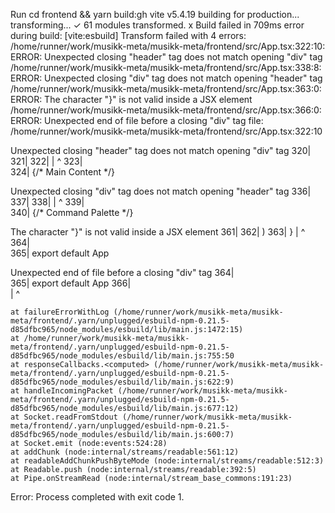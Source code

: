 Run cd frontend && yarn build:gh
vite v5.4.19 building for production...
transforming...
✓ 61 modules transformed.
x Build failed in 709ms
error during build:
[vite:esbuild] Transform failed with 4 errors:
/home/runner/work/musikk-meta/musikk-meta/frontend/src/App.tsx:322:10: ERROR: Unexpected closing "header" tag does not match opening "div" tag
/home/runner/work/musikk-meta/musikk-meta/frontend/src/App.tsx:338:8: ERROR: Unexpected closing "div" tag does not match opening "header" tag
/home/runner/work/musikk-meta/musikk-meta/frontend/src/App.tsx:363:0: ERROR: The character "}" is not valid inside a JSX element
/home/runner/work/musikk-meta/musikk-meta/frontend/src/App.tsx:366:0: ERROR: Unexpected end of file before a closing "div" tag
file: /home/runner/work/musikk-meta/musikk-meta/frontend/src/App.tsx:322:10

Unexpected closing "header" tag does not match opening "div" tag
320|              </Dialog>
321|            </div>
322|          </header>
   |            ^
323|  
324|          {/* Main Content */}

Unexpected closing "div" tag does not match opening "header" tag
336|            </ErrorBoundary>
337|          </main>
338|        </div>
   |          ^
339|  
340|        {/* Command Palette */}

The character "}" is not valid inside a JSX element
361|      </div>
362|    )
363|  }
   |  ^
364|  
365|  export default App

Unexpected end of file before a closing "div" tag
364|  
365|  export default App
366|  
   |  ^

    at failureErrorWithLog (/home/runner/work/musikk-meta/musikk-meta/frontend/.yarn/unplugged/esbuild-npm-0.21.5-d85dfbc965/node_modules/esbuild/lib/main.js:1472:15)
    at /home/runner/work/musikk-meta/musikk-meta/frontend/.yarn/unplugged/esbuild-npm-0.21.5-d85dfbc965/node_modules/esbuild/lib/main.js:755:50
    at responseCallbacks.<computed> (/home/runner/work/musikk-meta/musikk-meta/frontend/.yarn/unplugged/esbuild-npm-0.21.5-d85dfbc965/node_modules/esbuild/lib/main.js:622:9)
    at handleIncomingPacket (/home/runner/work/musikk-meta/musikk-meta/frontend/.yarn/unplugged/esbuild-npm-0.21.5-d85dfbc965/node_modules/esbuild/lib/main.js:677:12)
    at Socket.readFromStdout (/home/runner/work/musikk-meta/musikk-meta/frontend/.yarn/unplugged/esbuild-npm-0.21.5-d85dfbc965/node_modules/esbuild/lib/main.js:600:7)
    at Socket.emit (node:events:524:28)
    at addChunk (node:internal/streams/readable:561:12)
    at readableAddChunkPushByteMode (node:internal/streams/readable:512:3)
    at Readable.push (node:internal/streams/readable:392:5)
    at Pipe.onStreamRead (node:internal/stream_base_commons:191:23)
Error: Process completed with exit code 1.

